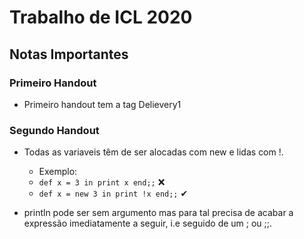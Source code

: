 # Trabalho de ICL 2020

## Notas Importantes

### Primeiro Handout

- Primeiro handout tem a tag Delievery1

### Segundo Handout

- Todas as variaveis têm de ser alocadas com new e lidas com !.

  - Exemplo:
  - `def x = 3 in print x end;;` ❌
  - `def x = new 3 in print !x end;;` ✔

- println pode ser sem argumento mas para tal precisa de acabar a expressão imediatamente a seguir, i.e seguido de um ; ou ;;.
